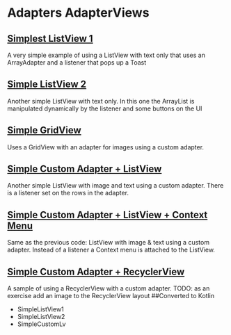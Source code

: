 # Adapters AdapterViews
## [Simplest ListView 1](SimpleListView1)
A very simple example of using a ListView with text only that
uses an ArrayAdapter and a listener  that pops up a Toast
## [Simple ListView 2](SimpleListView2)
Another simple ListView with text only.  In this one the ArrayList is
manipulated dynamically by the listener and some buttons on the UI
## [Simple GridView](SimpleGridView)
Uses a GridView with an adapter for images using a custom adapter.
## [Simple Custom Adapter + ListView](SimpleCustomLV)
Another simple ListView with image and text using a custom adapter.
There is a listener set on the rows in the adapter.
## [Simple Custom Adapter + ListView + Context Menu](SimpleCustomLVContextMenu)
Same as the previous code: ListView with image & text using a custom adapter.
Instead of a listener a Context menu is attached to the ListView.  
## [Simple Custom Adapter + RecyclerView](SampleRecyclerView)
A sample of using a RecyclerView with a custom adapter.
TODO:  as an exercise add an image to the RecyclerView layout
##Converted to Kotlin
* SimpleListView1
* SimpleListView2
* SimpleCustomLv
